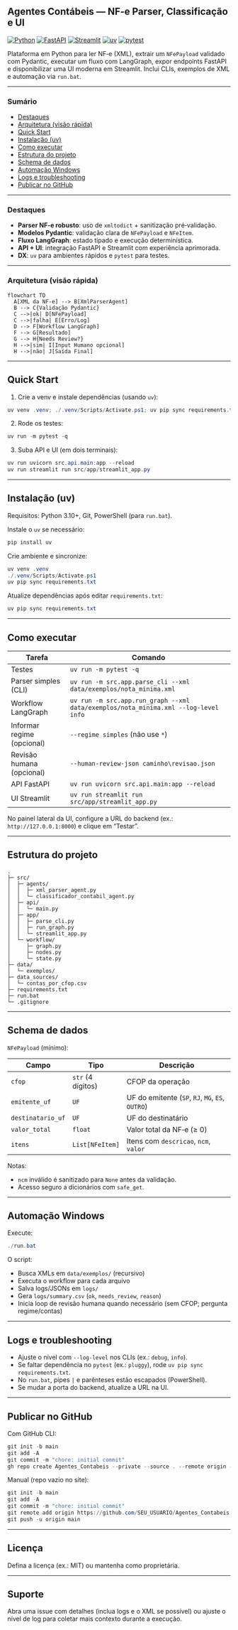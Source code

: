 ## Agentes Contábeis — NF‑e Parser, Classificação e UI

[![Python](https://img.shields.io/badge/Python-3.10%2B-3776AB?logo=python&logoColor=white)](https://www.python.org/)
[![FastAPI](https://img.shields.io/badge/FastAPI-005571?logo=fastapi&logoColor=white)](https://fastapi.tiangolo.com/)
[![Streamlit](https://img.shields.io/badge/Streamlit-FF4B4B?logo=streamlit&logoColor=white)](https://streamlit.io/)
[![uv](https://img.shields.io/badge/uv-Dependency%20Manager-4c1)](https://github.com/astral-sh/uv)
[![pytest](https://img.shields.io/badge/tests-pytest-0A9EDC?logo=pytest&logoColor=white)](https://pytest.org/)

Plataforma em Python para ler NF‑e (XML), extrair um `NFePayload` validado com Pydantic, executar um fluxo com LangGraph, expor endpoints FastAPI e disponibilizar uma UI moderna em Streamlit. Inclui CLIs, exemplos de XML e automação via `run.bat`.

---

### Sumário
- [Destaques](#destaques)
- [Arquitetura (visão rápida)](#arquitetura-visão-rápida)
- [Quick Start](#quick-start)
- [Instalação (uv)](#instalação-uv)
- [Como executar](#como-executar)
- [Estrutura do projeto](#estrutura-do-projeto)
- [Schema de dados](#schema-de-dados)
- [Automação Windows](#automação-windows)
- [Logs e troubleshooting](#logs-e-troubleshooting)
- [Publicar no GitHub](#publicar-no-github)

---

### Destaques
- **Parser NF‑e robusto**: uso de `xmltodict` + sanitização pré‑validação.
- **Modelos Pydantic**: validação clara de `NFePayload` e `NFeItem`.
- **Fluxo LangGraph**: estado tipado e execução determinística.
- **API + UI**: integração FastAPI e Streamlit com experiência aprimorada.
- **DX**: `uv` para ambientes rápidos e `pytest` para testes.

---

### Arquitetura (visão rápida)
```mermaid
flowchart TD
  A[XML da NF‑e] --> B[XmlParserAgent]
  B --> C{Validação Pydantic}
  C -->|ok| D[NFePayload]
  C -->|falha| E[Erro/Log]
  D --> F[Workflow LangGraph]
  F --> G[Resultado]
  G --> H{Needs Review?}
  H -->|sim| I[Input Humano opcional]
  H -->|não| J[Saída Final]
```

---

## Quick Start
1) Crie a venv e instale dependências (usando `uv`):
```powershell
uv venv .venv; ./.venv/Scripts/Activate.ps1; uv pip sync requirements.txt
```
2) Rode os testes:
```powershell
uv run -m pytest -q
```
3) Suba API e UI (em dois terminais):
```powershell
uv run uvicorn src.api.main:app --reload
uv run streamlit run src/app/streamlit_app.py
```

---

## Instalação (uv)
Requisitos: Python 3.10+, Git, PowerShell (para `run.bat`).

Instale o `uv` se necessário:
```powershell
pip install uv
```

Crie ambiente e sincronize:
```powershell
uv venv .venv
./.venv/Scripts/Activate.ps1
uv pip sync requirements.txt
```

Atualize dependências após editar `requirements.txt`:
```powershell
uv pip sync requirements.txt
```

---

## Como executar

| Tarefa | Comando |
|---|---|
| Testes | `uv run -m pytest -q` |
| Parser simples (CLI) | `uv run -m src.app.parse_cli --xml data/exemplos/nota_minima.xml` |
| Workflow LangGraph | `uv run -m src.app.run_graph --xml data/exemplos/nota_minima.xml --log-level info` |
| Informar regime (opcional) | `--regime simples` (não use `*`) |
| Revisão humana (opcional) | `--human-review-json caminho\revisao.json` |
| API FastAPI | `uv run uvicorn src.api.main:app --reload` |
| UI Streamlit | `uv run streamlit run src/app/streamlit_app.py` |

No painel lateral da UI, configure a URL do backend (ex.: `http://127.0.0.1:8000`) e clique em “Testar”.

---

## Estrutura do projeto
```text
.
├─ src/
│  ├─ agents/
│  │  ├─ xml_parser_agent.py
│  │  └─ classificador_contabil_agent.py
│  ├─ api/
│  │  └─ main.py
│  ├─ app/
│  │  ├─ parse_cli.py
│  │  ├─ run_graph.py
│  │  └─ streamlit_app.py
│  └─ workflow/
│     ├─ graph.py
│     ├─ nodes.py
│     └─ state.py
├─ data/
│  └─ exemplos/
├─ data_sources/
│  └─ contas_por_cfop.csv
├─ requirements.txt
├─ run.bat
└─ .gitignore
```

---

## Schema de dados
`NFePayload` (mínimo):

| Campo | Tipo | Descrição |
|---|---|---|
| `cfop` | `str` (4 dígitos) | CFOP da operação |
| `emitente_uf` | `UF` | UF do emitente (`SP`, `RJ`, `MG`, `ES`, `OUTRO`) |
| `destinatario_uf` | `UF` | UF do destinatário |
| `valor_total` | `float` | Valor total da NF‑e (≥ 0) |
| `itens` | `List[NFeItem]` | Itens com `descricao`, `ncm`, `valor` |

Notas:
- `ncm` inválido é sanitizado para `None` antes da validação.
- Acesso seguro a dicionários com `safe_get`.

---

## Automação Windows
Execute:
```powershell
./run.bat
```
O script:
- Busca XMLs em `data/exemplos/` (recursivo)
- Executa o workflow para cada arquivo
- Salva logs/JSONs em `logs/`
- Gera `logs/summary.csv` (`ok`, `needs_review`, `reason`)
- Inicia loop de revisão humana quando necessário (sem CFOP; pergunta regime/contas)

---

## Logs e troubleshooting
- Ajuste o nível com `--log-level` nos CLIs (ex.: `debug`, `info`).
- Se faltar dependência no `pytest` (ex.: `pluggy`), rode `uv pip sync requirements.txt`.
- No `run.bat`, pipes `|` e parênteses estão escapados (PowerShell).
- Se mudar a porta do backend, atualize a URL na UI.

---

## Publicar no GitHub
Com GitHub CLI:
```powershell
git init -b main
git add -A
git commit -m "chore: initial commit"
gh repo create Agentes_Contabeis --private --source . --remote origin --push
```

Manual (repo vazio no site):
```powershell
git init -b main
git add -A
git commit -m "chore: initial commit"
git remote add origin https://github.com/SEU_USUARIO/Agentes_Contabeis.git
git push -u origin main
```

---

## Licença
Defina a licença (ex.: MIT) ou mantenha como proprietária.

---

## Suporte
Abra uma issue com detalhes (inclua logs e o XML se possível) ou ajuste o nível de log para coletar mais contexto durante a execução.


